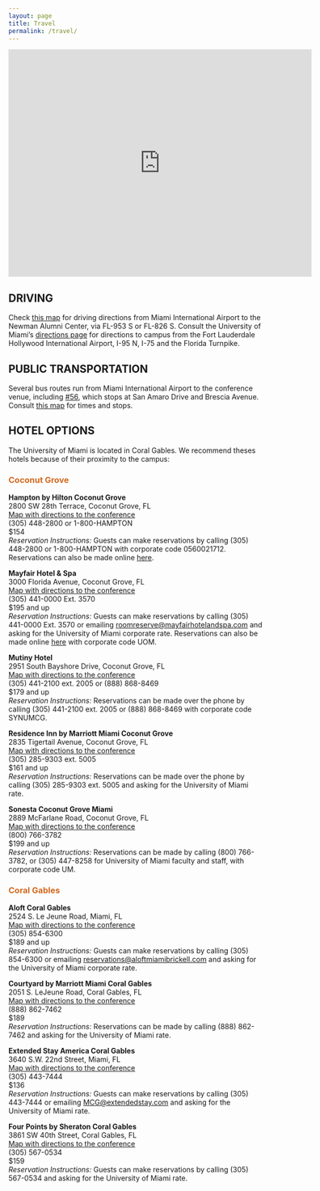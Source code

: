 ```yaml
---
layout: page
title: Travel
permalink: /travel/
---
```


<iframe src="https://www.google.com/maps/embed?pb=!1m18!1m12!1m3!1d4784.257652320764!2d-80.27936862896!3d25.7206547206013!2m3!1f0!2f0!3f0!3m2!1i1024!2i768!4f13.1!3m3!1m2!1s0x0%3A0x86bb487a6d024b7c!2suniversity+of+miami!5e0!3m2!1sen!2ses!4v1547060758066" width="600" height="450" frameborder="0" style="border:0" allowfullscreen></iframe>

## DRIVING

Check [this map](https://www.google.com/maps/dir/Miami+International+Airport,+NW+42nd+Ave,+Miami,+FL/Newman+Alumni+Center,+San+Amaro+Drive,+Coral+Gables,+FL/@25.7535975,-80.3155149,13z/data=!4m14!4m13!1m5!1m1!1s0x88d9b74d4eb94ac1:0x989fdae0cba2f8e1!2m2!1d-80.2870457!2d25.795865!1m5!1m1!1s0x88d9c7f942144105:0x517a3c76081d14d!2m2!1d-80.2836996!2d25.7114757!3e0) for driving directions from Miami International Airport to the Newman Alumni Center, via FL-953 S or FL-826 S. Consult the University of Miami’s [directions page](https://welcome.miami.edu/about-um/campuses/coral-gables-map/index.html) for directions to campus from the Fort Lauderdale Hollywood International Airport, I-95 N, I-75 and the Florida Turnpike.

## PUBLIC TRANSPORTATION

Several bus routes run from Miami International Airport to the conference venue, including [#56](https://www8.miamidade.gov/transportation-publicworks/routes_detail.asp?route=56), which stops at San Amaro Drive and Brescia Avenue. Consult [this map](https://www.google.com/maps/dir/Miami+International+Airport,+NW+42nd+Ave,+Miami,+FL/Newman+Alumni+Center,+San+Amaro+Drive,+Coral+Gables,+FL/@25.7614907,-80.2770709,13z/data=!3m1!4b1!4m14!4m13!1m5!1m1!1s0x88d9b74d4eb94ac1:0x989fdae0cba2f8e1!2m2!1d-80.2870457!2d25.795865!1m5!1m1!1s0x88d9c7f942144105:0x517a3c76081d14d!2m2!1d-80.2836996!2d25.7114757!3e3) for times and stops.


## HOTEL OPTIONS

The University of Miami is located in Coral Gables. We recommend theses hotels because of their proximity to the campus: 

### <span style="color:Chocolate;">Coconut Grove</span>

**Hampton by Hilton Coconut Grove**<br />
2800 SW 28th Terrace, Coconut Grove, FL<br />
<a href="https://www.google.com/maps/dir/Hampton+Inn+by+Hilton+Miami-Coconut+Grove%2FCoral+Gables,+2800+SW+28th+Terrace,+Coconut+Grove,+FL+33133/Newman+Alumni+Center,+6200+San+Amaro+Dr,+Coral+Gables,+FL+33146/@25.7253761,-80.2960998,13z/data=!3m1!4b1!4m14!4m13!1m5!1m1!1s0x88d9b7b64207d695:0x3da3d6efe001da40!2m2!1d-80.2392902!2d25.7385297!1m5!1m1!1s0x88d9c7f942144105:0x517a3c76081d14d!2m2!1d-80.2836996!2d25.7114757!3e0">Map with directions to the conference</a><br />
(305) 448-2800 or 1-800-HAMPTON<br /> $154<br />
<em>Reservation Instructions:</em> Guests can make reservations by calling (305) 448-2800 or 1-800-HAMPTON with corporate code 0560021712. Reservations can also be made online <a href="http://hamptoninn.hilton.com/en/hp/reservations/index.jhtml?hotel=MIACGHX&amp;corporateCode=0560021712">here</a>.

**Mayfair Hotel &amp; Spa** <br />
3000 Florida Avenue, Coconut Grove, FL<br />
<a href="https://www.google.com/maps/dir/Mayfair+Hotel,+Miami,+FL/Newman+Alumni+Center,+6200+San+Amaro+Dr,+Coral+Gables,+FL+33146/@25.7062317,-80.2882793,13.31z/data=!4m14!4m13!1m5!1m1!1s0x88d9b7cf119d610d:0x2305887c2c15b5db!2m2!1d-80.241382!2d25.7289605!1m5!1m1!1s0x88d9c7f942144105:0x517a3c76081d14d!2m2!1d-80.2836996!2d25.7114757!3e0">Map with directions to the conference</a><br />
(305) 441-0000 Ext. 3570<br />
$195 and up<br />
<em>Reservation Instructions: </em>Guests can make reservations by calling (305) 441-0000 Ext. 3570 or emailing <a href="mailto:roomreserve@mayfairhotelandspa.com">roomreserve@mayfairhotelandspa.com</a> and asking for the University of Miami corporate rate. Reservations can also be made online <a href="https://mayfairhotelandspa.reztrip.com/classic/en/special_offer?action=show&amp;controller=landings&amp;locale=en&amp;rate_code[]=UOM&amp;rate_code[]=UOM&amp;starting_page=special_offer&amp;vr=3">here</a> with corporate code UOM.</p>

<p><strong>Mutiny Hotel</strong><br />
2951 South Bayshore Drive, Coconut Grove, FL<br />
<a href="https://www.google.com/maps/dir/The+Mutiny+Hotel,+South+Bayshore+Drive,+Miami,+FL/Newman+Alumni+Center,+6200+San+Amaro+Dr,+Coral+Gables,+FL+33146/@25.7194074,-80.2966851,13z/data=!3m1!4b1!4m14!4m13!1m5!1m1!1s0x88d9b7ce4fd8e449:0x23c5b0795316f56b!2m2!1d-80.2399365!2d25.7273498!1m5!1m1!1s0x88d9c7f942144105:0x517a3c76081d14d!2m2!1d-80.2836996!2d25.7114757!3e0">Map with directions to the conference</a><br />
(305) 441-2100 ext. 2005 or (888) 868-8469<br />
$179 and up<br />
<em>Reservation Instructions: </em>Reservations can be made over the phone by calling (305) 441-2100 ext. 2005 or (888) 868-8469 with corporate code SYNUMCG.</p>

<p><strong>Residence Inn by Marriott Miami Coconut Grove</strong><br/>
2835 Tigertail Avenue, Coconut Grove, FL<br />
<a href="https://www.google.com/maps/dir/Residence+Inn+by+Marriott+Miami+Coconut+Grove,+Tigertail+Avenue,+Coconut+Grove,+FL/Newman+Alumni+Center,+6200+San+Amaro+Dr,+Coral+Gables,+FL+33146/@25.7253761,-80.295568,13z/data=!3m1!4b1!4m14!4m13!1m5!1m1!1s0x88d9b7ceb5b8da23:0x2e67072429b80202!2m2!1d-80.2388996!2d25.7308669!1m5!1m1!1s0x88d9c7f942144105:0x517a3c76081d14d!2m2!1d-80.2836996!2d25.7114757!3e0">Map with directions to the conference</a><br />
(305) 285-9303 ext. 5005<br />
$161 and up<br />
<em>Reservation Instructions: </em>Reservations can be made over the phone by calling (305) 285-9303 ext. 5005 and asking for the University of Miami rate.</p>

<p><strong>Sonesta Coconut Grove Miami</strong><br />
2889 McFarlane Road, Coconut Grove, FL<br />
<a href="https://www.google.com/maps/dir/Sonesta+Coconut+Grove,+McFarlane+Road,+Miami,+FL/Newman+Alumni+Center,+6200+San+Amaro+Dr,+Coral+Gables,+FL+33146/@25.7194074,-80.2971481,13z/data=!3m1!4b1!4m14!4m13!1m5!1m1!1s0x88d9b7cfb157ce31:0x6c8a8f0314aace04!2m2!1d-80.2405576!2d25.7273693!1m5!1m1!1s0x88d9c7f942144105:0x517a3c76081d14d!2m2!1d-80.2836996!2d25.7114757!3e0">Map with directions to the conference</a><br />
(800) 766-3782<br />
$199 and up<br />
<em>Reservation Instructions: </em>Reservations can be made by calling (800) 766-3782, or (305) 447-8258 for University of Miami faculty and staff, with corporate code UM.</p>

### <span style="color:Chocolate;">Coral Gables</SPAN>
<p><strong>Aloft Coral Gables</strong><br />
2524 S. Le Jeune Road, Miami, FL<br />
<a href="https://www.google.com/maps/dir/Florida,+Miami,+South+Le+Jeune+Road,+Aloft+Coral+Gables/Newman+Alumni+Center,+6200+San+Amaro+Dr,+Coral+Gables,+FL+33146/@25.7296002,-80.290815,14z/data=!3m1!4b1!4m14!4m13!1m5!1m1!1s0x88d9b79057b08943:0xe0120b4b5b669576!2m2!1d-80.262916!2d25.747718!1m5!1m1!1s0x88d9c7f942144105:0x517a3c76081d14d!2m2!1d-80.2836996!2d25.7114757!3e0">Map with directions to the conference</a><br />
(305) 854-6300<br />
$189 and up<br />
<em>Reservation Instructions: </em>Guests can make reservations by calling (305) 854-6300 or emailing <a href="mailto:reservations@aloftmiamibrickell.com">reservations@aloftmiamibrickell.com</a> and asking for the University of Miami corporate rate.<em><br />
</em></p>

<p><strong>Courtyard by Marriott Miami Coral Gables</strong><br />
2051 S. LeJeune Road, Coral Gables, FL<br />
<a href="https://www.google.com/maps/dir/Courtyard+by+Marriott+Miami+Coral+Gables,+South+Le+Jeune+Road,+Coral+Gables,+FL/Newman+Alumni+Center,+6200+San+Amaro+Dr,+Coral+Gables,+FL+33146/@25.7326874,-80.2909378,14z/data=!3m1!4b1!4m14!4m13!1m5!1m1!1s0x88d9b79ba736c7b3:0x3f158b8128cd2453!2m2!1d-80.262558!2d25.7539012!1m5!1m1!1s0x88d9c7f942144105:0x517a3c76081d14d!2m2!1d-80.2836996!2d25.7114757!3e0">Map with directions to the conference</a><br />
(888) 862-7462<br />
$189<br />
<em>Reservation Instructions: </em>Reservations can be made by calling (888) 862-7462 and asking for the University of Miami rate.</p>

<p><strong>Extended Stay America Coral Gables</strong><br />
3640 S.W. 22nd Street, Miami, FL<br />
<a href="https://www.google.com/maps/dir/Extended+Stay+America+-+Miami+-+Coral+Gables,+Southwest+22nd+Street,+Miami,+FL/Newman+Alumni+Center,+6200+San+Amaro+Dr,+Coral+Gables,+FL+33146/@25.7303034,-80.3032461,13z/data=!3m1!4b1!4m14!4m13!1m5!1m1!1s0x88d9b7a2b6155851:0x44c0abb36990e192!2m2!1d-80.253181!2d25.749654!1m5!1m1!1s0x88d9c7f942144105:0x517a3c76081d14d!2m2!1d-80.2836996!2d25.7114757!3e0">Map with directions to the conference</a><br />
(305) 443-7444<br />
$136<br />
<em>Reservation Instructions:</em> Guests can make reservations by calling (305) 443-7444 or emailing <a href="mailto:MCG@extendedstay.com">MCG@extendedstay.com</a> and asking for the University of Miami rate. <em><br />
</em></p>

<p><strong>Four Points by Sheraton Coral Gables</strong><br />
3861 SW 40th Street, Coral Gables, FL<br />
<a href="https://www.google.com/maps/dir/Four+Points+by+Sheraton+Coral+Gables,+Southwest+40th+Street,+Coral+Gables,+FL/Newman+Alumni+Center,+6200+San+Amaro+Dr,+Coral+Gables,+FL+33146/@25.7233503,-80.2884979,14z/data=!3m1!4b1!4m14!4m13!1m5!1m1!1s0x88d9b7ebaa8a9035:0xc27396dd4653332a!2m2!1d-80.2575369!2d25.7352269!1m5!1m1!1s0x88d9c7f942144105:0x517a3c76081d14d!2m2!1d-80.2836996!2d25.7114757!3e0">Map with directions to the conference</a><br />
(305) 567-0534<br />
$159<br />
<em>Reservation Instructions: </em>Guests can make reservations by calling (305) 567-0534 and asking for the University of Miami rate.</p>
